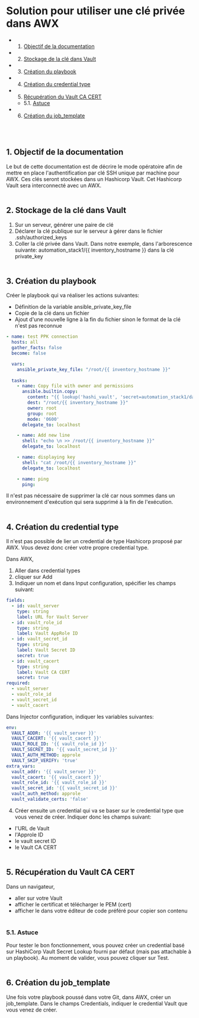 # Solution pour utiliser une clé privée dans AWX

<!-- vscode-markdown-toc -->
* 1. [Objectif de la documentation](#Objectifdeladocumentation)
* 2. [Stockage de la clé dans Vault](#StockagedelacldansVault)
* 3. [Création du playbook](#Crationduplaybook)
* 4. [Création du credential type](#Crationducredentialtype)
* 5. [Récupération du Vault CA CERT](#RcuprationduVaultCACERT)
	* 5.1. [Astuce](#Astuce)
* 6. [Création du job_template](#Crationdujob_template)

<!-- vscode-markdown-toc-config
	numbering=true
	autoSave=true
	/vscode-markdown-toc-config -->
<!-- /vscode-markdown-toc -->
<br><br>

##  1. <a name='Objectifdeladocumentation'></a>Objectif de la documentation
Le but de cette documentation est de décrire le mode opératoire afin de mettre en place l'authentification par clé SSH unique par machine pour AWX. Ces clés seront stockées dans un Hashicorp Vault. Cet Hashicorp Vault sera interconnecté avec un AWX.
<br><br>

##  2. <a name='StockagedelacldansVault'></a>Stockage de la clé dans Vault
1. Sur un serveur, générer une paire de clé
2. Déclarer la clé publique sur le serveur à gérer dans le fichier .ssh/authorized_keys
3. Coller la clé privée dans Vault. Dans notre exemple, dans l'arborescence suivante:
automation_stack1/{{ inventory_hostname }}
dans la clé private_key
<br><br>

##  3. <a name='Crationduplaybook'></a>Création du playbook
Créer le playbook qui va réaliser les actions suivantes:
* Définition de la variable ansible_private_key_file
* Copie de la clé dans un fichier
* Ajout d'une nouvelle ligne à la fin du fichier sinon le format de la clé n'est pas reconnue

```yml
- name: test PPK connection
  hosts: all
  gather_facts: false
  become: false

  vars:
    ansible_private_key_file: "/root/{{ inventory_hostname }}"
  
  tasks:
    - name: Copy file with owner and permissions
      ansible.builtin.copy:
        content: "{{ lookup('hashi_vault', 'secret=automation_stack1/data/{{ inventory_hostname }}:private_key auth_method=approle validate_certs=False', role_id=vault_role_id, secret_id=vault_secret_id) }}"
        dest: "/root/{{ inventory_hostname }}"
        owner: root
        group: root
        mode: '0600'
      delegate_to: localhost

    - name: Add new line
      shell: "echo \n >> /root/{{ inventory_hostname }}"
      delegate_to: localhost

    - name: displaying key
      shell: "cat /root/{{ inventory_hostname }}"
      delegate_to: localhost

    - name: ping
      ping:
```

Il n'est pas nécessaire de supprimer la clé car nous sommes dans un environnement d'exécution qui sera supprimé à la fin de l'exécution.
<br><br>

##  4. <a name='Crationducredentialtype'></a>Création du credential type
Il n'est pas possible de lier un credential de type Hashicorp proposé par AWX. Vous devez donc créer votre propre credential type.

Dans AWX,
1. Aller dans credential types
2. cliquer sur Add
3. Indiquer un nom et dans Input configuration, spécifier les champs suivant:
```yaml
fields:
  - id: vault_server
    type: string
    label: URL for Vault Server
  - id: vault_role_id
    type: string
    label: Vault AppRole ID
  - id: vault_secret_id
    type: string
    label: Vault Secret ID
    secret: true
  - id: vault_cacert
    type: string
    label: Vault CA CERT
    secret: true
required:
  - vault_server
  - vault_role_id
  - vault_secret_id
  - vault_cacert
```

Dans Injector configuration, indiquer les variables suivantes:
```yml
env:
  VAULT_ADDR: '{{ vault_server }}'
  VAULT_CACERT: '{{ vault_cacert }}'
  VAULT_ROLE_ID: '{{ vault_role_id }}'
  VAULT_SECRET_ID: '{{ vault_secret_id }}'
  VAULT_AUTH_METHOD: approle
  VAULT_SKIP_VERIFY: 'true'
extra_vars:
  vault_addr: '{{ vault_server }}'
  vault_cacert: '{{ vault_cacert }}'
  vault_role_id: '{{ vault_role_id }}'
  vault_secret_id: '{{ vault_secret_id }}'
  vault_auth_method: approle
  vault_validate_certs: 'false'
```

4. Créer ensuite un credential qui va se baser sur le credential type que vous venez de créer.
Indiquer donc les champs suivant:
* l'URL de Vault
* l'Approle ID
* le vault secret ID
* le Vault CA CERT
<br><br>

##  5. <a name='RcuprationduVaultCACERT'></a>Récupération du Vault CA CERT
Dans un navigateur,
* aller sur votre Vault
* afficher le certificat et télécharger le PEM (cert)
* afficher le dans votre éditeur de code préféré pour copier son contenu
<br><br>

###  5.1. <a name='Astuce'></a>Astuce
Pour tester le bon fonctionnement, vous pouvez créer  un credential basé sur HashiCorp Vault Secret Lookup fourni par défaut (mais pas attachable à un playbook). Au moment de valider, vous pouvez cliquer sur Test.
<br><br>

##  6. <a name='Crationdujob_template'></a>Création du job_template
Une fois votre playbook poussé dans votre Git, dans AWX, créer un job_template.
Dans le champs Credentials, indiquer le credential Vault que vous venez de créer.

